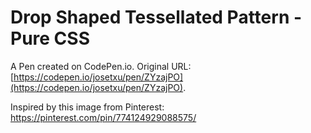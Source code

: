 # Drop Shaped Tessellated Pattern - Pure CSS

A Pen created on CodePen.io. Original URL: [https://codepen.io/josetxu/pen/ZYzajPO](https://codepen.io/josetxu/pen/ZYzajPO).

Inspired by this image from Pinterest:  
https://pinterest.com/pin/774124929088575/